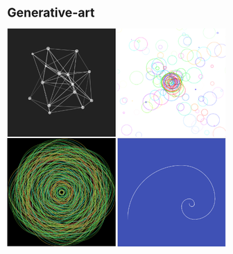 # Generative-art

<a href="particles/index.html" target="_blank"><img src="img/particles.png" height="250" width="250" ></a>
<a href="url"><img src="img/particles2.png" height="250" width="250" ></a>
<a href="url"><img src="img/circles.png" height="250" width="250" ></a>
<a href="url"><img src="img/fibonacci.png" height="250" width="250" ></a>
